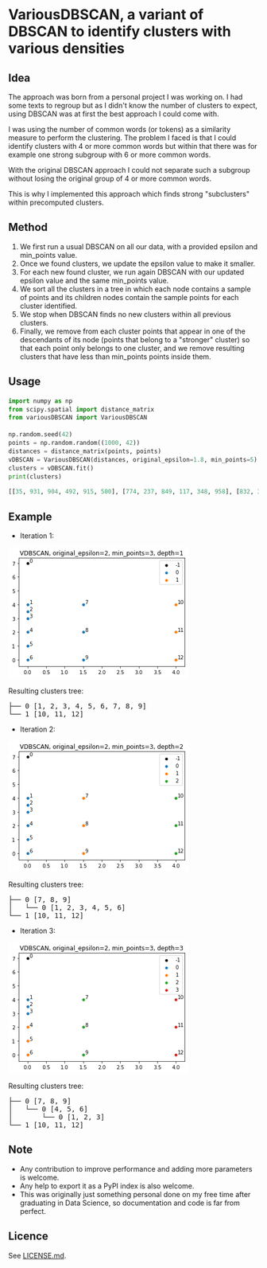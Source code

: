 # VariousDBSCAN, a variant of DBSCAN to identify clusters with various densities

## Idea

The approach was born from a personal project I was working on. I had some texts to regroup but as I didn't know the number of clusters to expect, using DBSCAN was at first the best approach I could come with.

I was using the number of common words (or tokens) as a similarity measure to perform the clustering. The problem I faced is that I could identify clusters with 4 or more common words but within that there was for example one strong subgroup with 6 or more common words.

With the original DBSCAN approach I could not separate such a subgroup without losing the original group of 4 or more common words.

This is why I implemented this approach which finds strong "subclusters" within precomputed clusters.
## Method

1. We first run a usual DBSCAN on all our data, with a provided epsilon and min_points value.
2. Once we found clusters, we update the epsilon value to make it smaller.
3. For each new found cluster, we run again DBSCAN with our updated epsilon value and the same min_points value.
4. We sort all the clusters in a tree in which each node contains a sample of points and its children nodes contain the sample points for each cluster identified.
5. We stop when DBSCAN finds no new clusters within all previous clusters.
6. Finally, we remove from each cluster points that appear in one of the descendants of its node (points that belong to a "stronger" cluster) so that each point only belongs to one cluster, and we remove resulting clusters that have less than min_points points inside them.

## Usage
``` python
import numpy as np
from scipy.spatial import distance_matrix
from variousDBSCAN import VariousDBSCAN

np.random.seed(42)
points = np.random.random((1000, 42))
distances = distance_matrix(points, points)
vDBSCAN = VariousDBSCAN(distances, original_epsilon=1.8, min_points=5)
clusters = vDBSCAN.fit()
print(clusters)
```

```python
[[35, 931, 904, 492, 915, 500], [774, 237, 849, 117, 348, 958], [832, 353, 961, 265, 777, 144, 537], [923, 684, 176, 661, 662, 216, 411, 124, 991], [739, 939, 566, 926, 287], [224, 868, 683, 478, 255], [294, 966, 882, 691, 924, 61]]
```
## Example

- Iteration 1:

![Iteration 1 illustration](assets/vdbscan-depth1.png)

Resulting clusters tree:
<pre>
├── 0 [1, 2, 3, 4, 5, 6, 7, 8, 9]
└── 1 [10, 11, 12]
</pre>

- Iteration 2:

![Iteration 2 illustration](assets/vdbscan-depth2.png)

Resulting clusters tree:
<pre>
├── 0 [7, 8, 9] 
│   └── 0 [1, 2, 3, 4, 5, 6]
└── 1 [10, 11, 12]
</pre>
- Iteration 3:

![Iteration 3 illustration](assets/vdbscan-depth3.png)

Resulting clusters tree:
<pre>
├── 0 [7, 8, 9]
│   └── 0 [4, 5, 6]
│       └── 0 [1, 2, 3]
└── 1 [10, 11, 12]
</pre>
## Note
- Any contribution to improve performance and adding more parameters is welcome.
- Any help to export it as a PyPI index is also welcome.
- This was originally just something personal done on my free time after graduating in Data Science, so documentation and code is far from perfect.

## Licence

See [LICENSE.md](LICENSE). 
